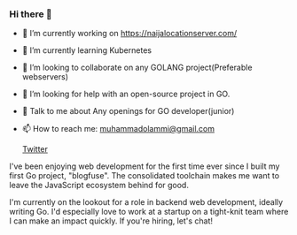 ### Hi there 👋

<!--
**muhammadolammi/muhammadolammi** is a ✨ _special_ ✨ repository because its `README.md` (this file) appears on your GitHub profile.

Here are some ideas to get you started:

- 🔭 I’m currently working on ...
- 🌱 I’m currently learning ...
- 👯 I’m looking to collaborate on ...
- 🤔 I’m looking for help with ...
- 💬 Ask me about ...
- 📫 How to reach me: ...
- 😄 Pronouns: ...
- ⚡ Fun fact: ...
-->
- 🔭 I’m currently working on https://naijalocationserver.com/
- 🌱 I’m currently learning Kubernetes
- 👯 I’m looking to collaborate on any GOLANG project(Preferable webservers)
- 🤔 I’m looking for help with an open-source project in GO.
- 💬 Talk to me about Any openings for GO developer(junior)
- 📫 How to reach me: muhammadolammi@gmail.com

  [Twitter](https://twitter.com/MAkewukanwo)


I've been enjoying web development for the first time ever since I built my first Go project, "blogfuse". The consolidated toolchain makes me want to leave the JavaScript ecosystem behind for good.

I'm currently on the lookout for a role in backend web development, ideally writing Go. I'd especially love to work at a startup on a tight-knit team where I can make an impact quickly. If you're hiring, let's chat!

